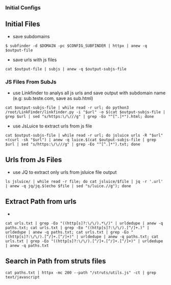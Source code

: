 

### Initial Configs


## Initial Files

* save subdomains
```
$ subfinder -d $DOMAIN -pc $CONFIG_SUBFINDER | httpx | anew -q $output-file
```
* save urls with js files
```
cat $output-file | subjs | anew -q $output-subjs-file
```


### JS Files From SubJs

* use Linkfinder to analys all js urls and save output with subdomain name (e.g: sub.teste.com, save as sub.html)
  
```
cat $output-subjs-file | while read -r url; do python3 /root/LinkFinder/linkfinder.py -i "$url" -o $(cat $output-subjs-file | grep $url | sed "s/https:\/\///g" | grep -Eo "^[^.]*").html; done
```

* use JsLuice to extract urls from js file
  
```
cat $output-subjs-file | while read -r url; do jsluice urls -R "$url" <(curl -sk "$url") | anew -q luice.$(cat $output-subjs-file | grep $url | sed "s/https:\/\///g" | grep -Eo "^[^.]*").txt; done
```


## Urls from Js Files

* use JQ to extract only urls from jsluice file output
  
```
ls jsluice/ | while read -r file; do cat jsluice/$file | jq -r '.url' | anew -q jq/jq.$(echo $file | sed "s/luice.//g"); done
```


## Extract Path from urls


*
```
cat urls.txt | grep -Eo "((http[s]?:\/\/).*\/)" | urldedupe | anew -q paths.txt; cat urls.txt | grep -Eo "((http[s]?:\/\/).[^/]+.)" | urldedupe | anew -q paths.txt; cat urls.txt | grep -Eo "((http[s]?:\/\/).[^/]+.[^/]+)" | urldedupe | anew -q paths.txt; cat urls.txt | grep -Eo "((http[s]?:\/\/).[^/]+.[^/]+.[^/]+)" | urldedupe | anew -q paths.txt

```

## Search in Path from struts files

```
cat paths.txt | httpx -mc 200 --path "/struts/utils.js" -ct | grep text/javascript
```
